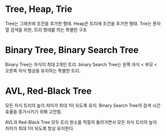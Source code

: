 
# Tree, Heap, Trie

Tree는 그래프에 조건을 추가한 형태.
Heap은 트리에 조건을 추가한 형태.
Trie는 문자열 검색을 위한, 트리 형태를 띄는 특별한 구조
# Binary Tree, Binary Search Tree

Binary Tree는 자식이 최대 2개인 트리.
binary Search Tree는 왼쪽 자식 < 부모 < 오른쪽 자식 형상을 유지하는 특별한 트리.

# AVL, Red-Black Tree

모든 자식 트리의 높이 차이가 최대 1이 되도록 유지.
Binary Search Tree의 검색 시간 효율을 증가시키기 위해 고안됨.

AVL과 Red-Black Tree 모두 트리 원소를 적절히 돌려가면서 모든 자식 트리의 높이 차이가 최대 1이 되도록 항상 유지한다.
